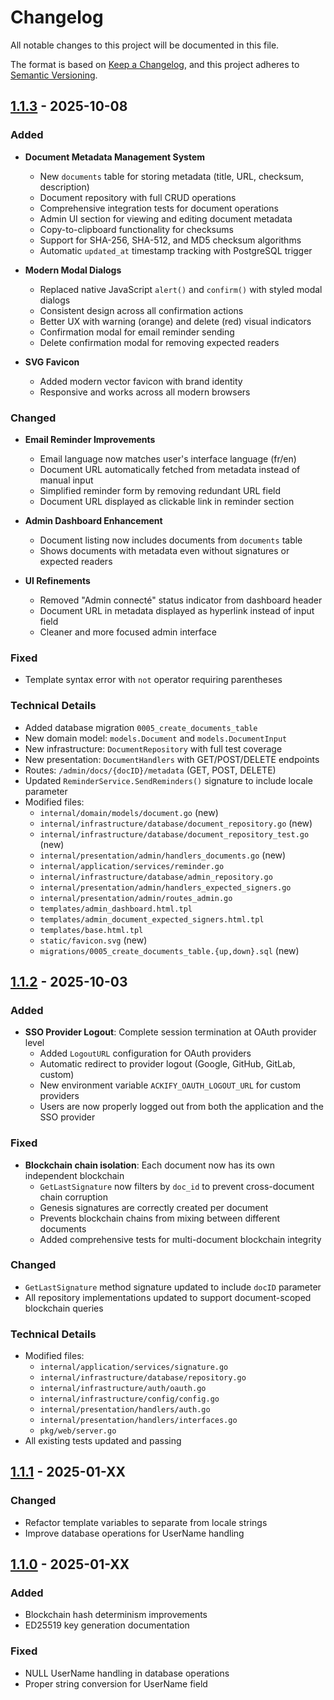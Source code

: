 # Changelog

All notable changes to this project will be documented in this file.

The format is based on [Keep a Changelog](https://keepachangelog.com/en/1.0.0/),
and this project adheres to [Semantic Versioning](https://semver.org/spec/v2.0.0.html).

## [1.1.3] - 2025-10-08

### Added
- **Document Metadata Management System**
  - New `documents` table for storing metadata (title, URL, checksum, description)
  - Document repository with full CRUD operations
  - Comprehensive integration tests for document operations
  - Admin UI section for viewing and editing document metadata
  - Copy-to-clipboard functionality for checksums
  - Support for SHA-256, SHA-512, and MD5 checksum algorithms
  - Automatic `updated_at` timestamp tracking with PostgreSQL trigger

- **Modern Modal Dialogs**
  - Replaced native JavaScript `alert()` and `confirm()` with styled modal dialogs
  - Consistent design across all confirmation actions
  - Better UX with warning (orange) and delete (red) visual indicators
  - Confirmation modal for email reminder sending
  - Delete confirmation modal for removing expected readers

- **SVG Favicon**
  - Added modern vector favicon with brand identity
  - Responsive and works across all modern browsers

### Changed
- **Email Reminder Improvements**
  - Email language now matches user's interface language (fr/en)
  - Document URL automatically fetched from metadata instead of manual input
  - Simplified reminder form by removing redundant URL field
  - Document URL displayed as clickable link in reminder section

- **Admin Dashboard Enhancement**
  - Document listing now includes documents from `documents` table
  - Shows documents with metadata even without signatures or expected readers

- **UI Refinements**
  - Removed "Admin connecté" status indicator from dashboard header
  - Document URL in metadata displayed as hyperlink instead of input field
  - Cleaner and more focused admin interface

### Fixed
- Template syntax error with `not` operator requiring parentheses

### Technical Details
- Added database migration `0005_create_documents_table`
- New domain model: `models.Document` and `models.DocumentInput`
- New infrastructure: `DocumentRepository` with full test coverage
- New presentation: `DocumentHandlers` with GET/POST/DELETE endpoints
- Routes: `/admin/docs/{docID}/metadata` (GET, POST, DELETE)
- Updated `ReminderService.SendReminders()` signature to include locale parameter
- Modified files:
  - `internal/domain/models/document.go` (new)
  - `internal/infrastructure/database/document_repository.go` (new)
  - `internal/infrastructure/database/document_repository_test.go` (new)
  - `internal/presentation/admin/handlers_documents.go` (new)
  - `internal/application/services/reminder.go`
  - `internal/infrastructure/database/admin_repository.go`
  - `internal/presentation/admin/handlers_expected_signers.go`
  - `internal/presentation/admin/routes_admin.go`
  - `templates/admin_dashboard.html.tpl`
  - `templates/admin_document_expected_signers.html.tpl`
  - `templates/base.html.tpl`
  - `static/favicon.svg` (new)
  - `migrations/0005_create_documents_table.{up,down}.sql` (new)

## [1.1.2] - 2025-10-03

### Added
- **SSO Provider Logout**: Complete session termination at OAuth provider level
  - Added `LogoutURL` configuration for OAuth providers
  - Automatic redirect to provider logout (Google, GitHub, GitLab, custom)
  - New environment variable `ACKIFY_OAUTH_LOGOUT_URL` for custom providers
  - Users are now properly logged out from both the application and the SSO provider

### Fixed
- **Blockchain chain isolation**: Each document now has its own independent blockchain
  - `GetLastSignature` now filters by `doc_id` to prevent cross-document chain corruption
  - Genesis signatures are correctly created per document
  - Prevents blockchain chains from mixing between different documents
  - Added comprehensive tests for multi-document blockchain integrity

### Changed
- `GetLastSignature` method signature updated to include `docID` parameter
- All repository implementations updated to support document-scoped blockchain queries

### Technical Details
- Modified files:
  - `internal/application/services/signature.go`
  - `internal/infrastructure/database/repository.go`
  - `internal/infrastructure/auth/oauth.go`
  - `internal/infrastructure/config/config.go`
  - `internal/presentation/handlers/auth.go`
  - `internal/presentation/handlers/interfaces.go`
  - `pkg/web/server.go`
- All existing tests updated and passing

## [1.1.1] - 2025-01-XX

### Changed
- Refactor template variables to separate from locale strings
- Improve database operations for UserName handling

## [1.1.0] - 2025-01-XX

### Added
- Blockchain hash determinism improvements
- ED25519 key generation documentation

### Fixed
- NULL UserName handling in database operations
- Proper string conversion for UserName field

[1.1.3]: https://github.com/btouchard/ackify-ce/compare/v1.1.2...v1.1.3
[1.1.2]: https://github.com/btouchard/ackify-ce/compare/v1.1.1...v1.1.2
[1.1.1]: https://github.com/btouchard/ackify-ce/compare/v1.1.0...v1.1.1
[1.1.0]: https://github.com/btouchard/ackify-ce/releases/tag/v1.1.0
